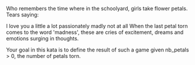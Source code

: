Who remembers the time where in the schoolyard, girls take flower petals. Tears saying:

I love you
a little
a lot
passionately
madly
not at all
When the last petal torn comes to the word 'madness', these are cries of excitement, dreams and emotions surging in thoughts.

Your goal in this kata is to define the result of such a game given nb_petals > 0, the number of petals torn.
